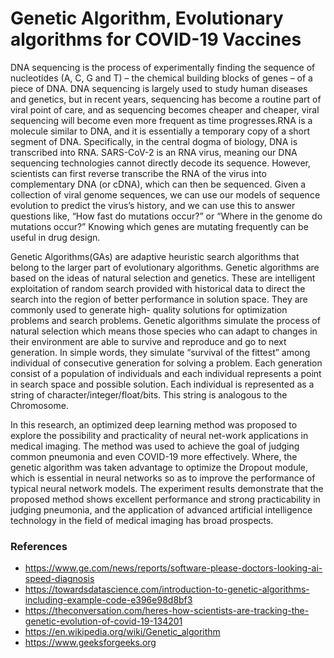 # Genetic Algorithm, Evolutionary algorithms for COVID-19 Vaccines

DNA sequencing is the process of experimentally finding the sequence of nucleotides (A, C, G and T) – the chemical building blocks of genes – of a piece of DNA. DNA sequencing is largely used to study human diseases and genetics, but in recent years, sequencing has become a routine part of viral point of care, and as sequencing becomes cheaper and cheaper, viral sequencing will become even more frequent as time progresses.RNA is a molecule similar to DNA, and it is essentially a temporary copy of a short segment of DNA. Specifically, in the central dogma of biology, DNA is transcribed into RNA. SARS-CoV-2 is an RNA virus, meaning our DNA sequencing technologies cannot directly decode its sequence. However, scientists can first reverse transcribe the RNA of the virus into complementary DNA (or cDNA), which can then be sequenced. Given a collection of viral genome sequences, we can use our models of sequence evolution to predict the virus’s history, and we can use this to answer questions like, “How fast do mutations occur?” or “Where in the genome do mutations occur?” Knowing which genes are mutating frequently can be useful in drug design.

Genetic Algorithms(GAs) are adaptive heuristic search algorithms that belong to the larger part of evolutionary algorithms. Genetic algorithms are based on the ideas of natural selection and genetics. These are intelligent exploitation of random search provided with historical data to direct the search into the region of better performance in solution space. They are commonly used to generate high- quality solutions for optimization problems and search problems.
Genetic algorithms simulate the process of natural selection which means those species who can adapt to changes in their environment are able to survive and reproduce and go to next generation. In simple words, they simulate “survival of the fittest” among individual of consecutive generation for solving a problem. Each generation consist of a population of individuals and each individual represents a point in search space and possible solution. Each individual is represented as a string of character/integer/float/bits. This string is analogous to the Chromosome.

In this research, an optimized deep learning method was proposed to explore the possibility and practicality of neural net-work applications in medical imaging. The method was used to achieve the goal of judging common pneumonia and even COVID-19 more effectively. Where, the genetic algorithm was taken advantage to optimize the Dropout module, which is essential in neural networks so as to improve the performance of typical neural network models. The experiment results demonstrate that the proposed method shows excellent performance and strong practicability in judging pneumonia, and the application of advanced artificial intelligence technology in the field of medical imaging has broad prospects.

### References
- https://www.ge.com/news/reports/software-please-doctors-looking-ai-speed-diagnosis
- https://towardsdatascience.com/introduction-to-genetic-algorithms-including-example-code-e396e98d8bf3
- https://theconversation.com/heres-how-scientists-are-tracking-the-genetic-evolution-of-covid-19-134201
- https://en.wikipedia.org/wiki/Genetic_algorithm
- https://www.geeksforgeeks.org
